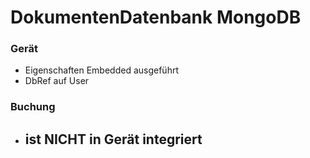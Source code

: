 DokumentenDatenbank MongoDB
===========================

### Gerät
- Eigenschaften Embedded ausgeführt
- DbRef auf User


### Buchung
- ist NICHT in Gerät integriert
	- 